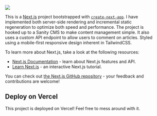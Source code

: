 <img src="./public/medium-2.gif"/>

This is a [Next.js](https://nextjs.org/) project bootstrapped with [`create-next-app`](https://github.com/vercel/next.js/tree/canary/packages/create-next-app). I have implemented both server-side rendering and incremental static regeneration to optimize both speed and performance. The project is hooked up to a Sanity CMS to make content management simple. It also uses a custom API endpoint to allow users to comment on articles. Styled using a mobile-first responsive design inherent in TailwindCSS.

To learn more about Next.js, take a look at the following resources:

- [Next.js Documentation](https://nextjs.org/docs) - learn about Next.js features and API.
- [Learn Next.js](https://nextjs.org/learn) - an interactive Next.js tutorial.

You can check out [the Next.js GitHub repository](https://github.com/vercel/next.js/) - your feedback and contributions are welcome!

## Deploy on Vercel

This project is deployed on Vercel! Feel free to mess around with it.